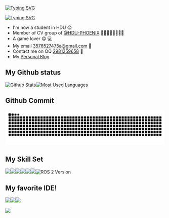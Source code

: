 [![Typing SVG](https://readme-typing-svg.demolab.com?font=Fira+Code&size=27&pause=800&color=9fe3ed&width=435&lines=Welcome+to+my+profile)](https://git.io/typing-svg)

[![Typing SVG](https://readme-typing-svg.demolab.com?font=Fira+Code&size=30&pause=800&color=9fe3ed&width=435&lines=Hi+there+!+It's+SillyBeee+👋)](https://git.io/typing-svg) 
- I'm now a student in HDU :blush:
- Member of CV group of [@HDU-PHOENIX](https://github.com/HDU-PHOENIX)   🥵🥵🥵🥵🥵🥵🥵🥵
- A game lover  :yum: 💻
- My email 3576527475a@gmail.com  📧
- Contact me on QQ [2981259658](1)  🐧
- My [Personal Blog](https://sillybeee.github.io/)
## My Github status
![Github Stats](https://github-readme-stats.vercel.app/api?username=SillyBeee&show_icons=true&theme=dark&count_private=true)![Most Used Languages](https://github-readme-stats.vercel.app/api/top-langs/?username=SillyBeee&theme=dark&layout=compact)
## Github Commit
<picture>
  <source media="(prefers-color-scheme: dark)" srcset="https://raw.githubusercontent.com/SillyBeee/SillyBeee/output/github-contribution-grid-snake-dark.svg">
  <source media="(prefers-color-scheme: light)" srcset="https://raw.githubusercontent.com/SillyBeee/SillyBeee/output/github-contribution-grid-snake.svg">
  <img alt="github contribution grid snake animation" src="https://raw.githubusercontent.com/SillyBeee/SillyBeee/output/github-contribution-grid-snake.svg">
</picture>




<!--START_SECTION:waka-->
<!--END_SECTION:waka-->
## My Skill Set

![](https://img.shields.io/badge/C%2B%2B-00599C?style=for-the-badge&logo=c%2B%2B&logoColor=white)![](https://img.shields.io/badge/Python-3776AB?style=for-the-badge&logo=python&logoColor=white)![](https://img.shields.io/badge/C-00599C?style=for-the-badge&logo=c&logoColor=white)![](https://img.shields.io/badge/Markdown-000000?style=for-the-badge&logo=markdown&logoColor=white)![](https://img.shields.io/badge/HTML-239120?style=for-the-badge&logo=html5&logoColor=white)![](https://img.shields.io/badge/JavaScript-323330?style=for-the-badge&logo=javascript&logoColor=F7DF1E)![ROS 2 Version](https://img.shields.io/badge/ROS2-Humble-orange)


## My favorite IDE!
![](https://img.shields.io/badge/VIM-%2311AB00.svg?&style=for-the-badge&logo=vim&logoColor=white)![](https://img.shields.io/badge/Visual_Studio_Code-0078D4?style=for-the-badge&logo=visual%20studio%20code&logoColor=white)![](https://img.shields.io/badge/PyCharm-000000.svg?&style=for-the-badge&logo=PyCharm&logoColor=white)





![](https://img.shields.io/badge/Made%20with-Markdown-1f425f.svg)
